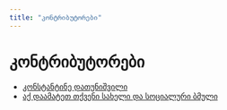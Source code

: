 ```yaml
---
title: "კონტრიბუტორები"
---
```


# კონტრიბუტორები

- [კონსტანტინე დათუნიშვილი](https://konstantinedatunishvili.com)
- [აქ დაამატეთ თქვენი სახელი და სოციალური ბმული](https://github.com/CondensedMilk7/ng-guide)
